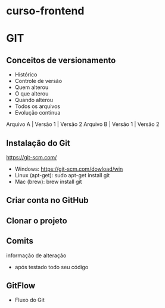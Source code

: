 # curso-frontend

# GIT
## Conceitos de versionamento
- Histórico
- Controle de versão
- Quem alterou
- O que alterou
- Quando alterou
- Todos os arquivos
- Evolução continua

Arquivo A | Versão 1 | Versão 2
Arquivo B | Versão 1 | Versão 2

## Instalação do Git
https://git-scm.com/

- Windows: https://git-scm.com/dowload/win
- Linux (apt-get): sudo apt-get install git
- Mac (brew): brew install git

## Criar conta no GitHub

## Clonar o projeto

## Comits
informação de alteração
- após testado todo seu código

## GitFlow
- Fluxo do Git
